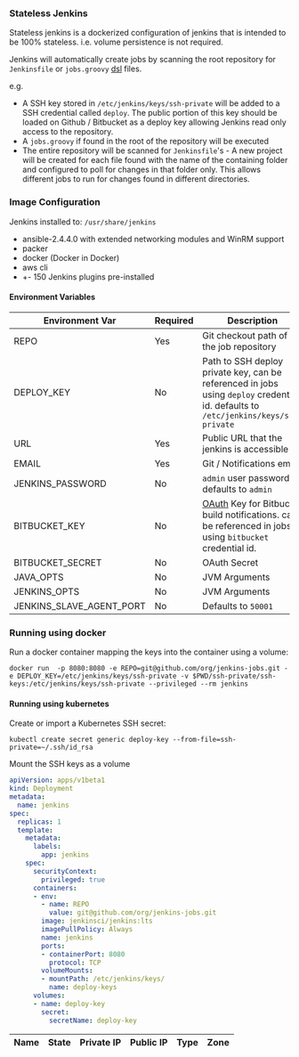 ### Stateless Jenkins

Stateless jenkins is a dockerized configuration of jenkins that is intended to be 100% stateless. i.e. volume persistence is not required.

Jenkins will automatically create jobs by scanning the root repository for `Jenkinsfile` or `jobs.groovy` [dsl](https://github.com/jenkinsci/job-dsl-plugin) files.

e.g.

* A  SSH key stored in `/etc/jenkins/keys/ssh-private` will be added to a SSH credential called `deploy`. The public portion of this key should be loaded on Github / Bitbucket as a deploy key allowing Jenkins read only access to the repository.
* A `jobs.groovy` if found in the root of the repository will be executed
* The entire repository will be scanned for `Jenkinsfile`'s - A new project will be created for each file found with the name of the containing folder and configured to poll for changes in that folder only. This allows different jobs to run for changes found in different directories.


### Image Configuration

Jenkins installed to: `/usr/share/jenkins`
* ansible-2.4.4.0 with extended networking modules and WinRM support
* packer
* docker (Docker in Docker)
* aws cli
* +- 150 Jenkins plugins pre-installed

#### Environment Variables

| Environment Var  | Required | Description                              |
| ---------------- | -------- | ---------------------------------------- |
| REPO             | Yes      | Git checkout path of the job repository  |
| DEPLOY_KEY       | No       | Path to SSH deploy private key, can be referenced in jobs using `deploy` credential id.  defaults to `/etc/jenkins/keys/ssh-private` |
| URL              | Yes      | Public URL that the jenkins is accessible at    |
| EMAIL            | Yes      | Git / Notifications email                |
| JENKINS_PASSWORD | No       | `admin` user password, defaults to `admin` |
| BITBUCKET_KEY    | No       | [OAuth](https://confluence.atlassian.com/bitbucket/oauth-on-bitbucket-cloud-238027431.html#OAuthonBitbucketCloud-Createaconsumer) Key for Bitbucket build notifications. can be referenced in jobs using `bitbucket` credential id.  |
| BITBUCKET_SECRET | No       | OAuth Secret                             |
| JAVA_OPTS        | No       | JVM Arguments                            |
| JENKINS_OPTS     | No       | JVM Arguments                            |
| JENKINS_SLAVE_AGENT_PORT        | No       | Defaults to `50001`       |


### Running using docker
Run a docker container mapping the keys into the container using a volume:

```
docker run  -p 8080:8080 -e REPO=git@github.com/org/jenkins-jobs.git -e DEPLOY_KEY=/etc/jenkins/keys/ssh-private -v $PWD/ssh-private/ssh-keys:/etc/jenkins/keys/ssh-private --privileged --rm jenkins
```

#### Running using kubernetes
Create or import a Kubernetes SSH secret:

`kubectl create secret generic deploy-key --from-file=ssh-private=~/.ssh/id_rsa`

Mount the SSH keys as a volume

```yaml
apiVersion: apps/v1beta1
kind: Deployment
metadata:
  name: jenkins
spec:
  replicas: 1
  template:
    metadata:
      labels:
        app: jenkins
    spec:
      securityContext:
        privileged: true
      containers:
      - env:
        - name: REPO
          value: git@github.com/org/jenkins-jobs.git
        image: jenkinsci/jenkins:lts
        imagePullPolicy: Always
        name: jenkins
        ports:
        - containerPort: 8080
          protocol: TCP
        volumeMounts:
        - mountPath: /etc/jenkins/keys/
          name: deploy-keys
      volumes:
      - name: deploy-key
        secret:
          secretName: deploy-key
```
Name  |  State  |  Private IP  |  Public IP  |  Type  |  Zone
------|---------|--------------|-------------|--------|------
